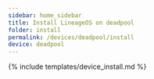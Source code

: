```yaml
---
sidebar: home_sidebar
title: Install LineageOS on deadpool
folder: install
permalink: /devices/deadpool/install
device: deadpool
---
```

{% include templates/device_install.md %}
